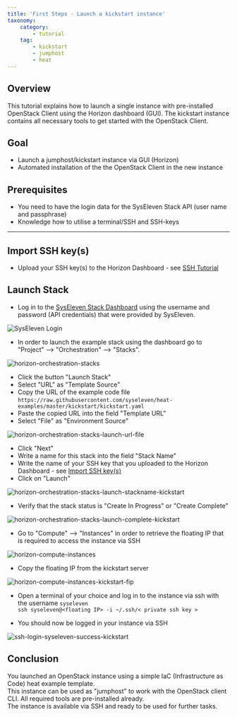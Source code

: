 ```yaml
---
title: 'First Steps - Launch a kickstart instance'
taxonomy:
    category:
        - tutorial
    tag:
        - kickstart
        - jumphost
        - heat
---
```


## Overview

This tutorial explains how to launch a single instance with pre-installed OpenStack Client using the Horizon dashboard (GUI).
The kickstart instance contains all necessary tools to get started with the OpenStack Client.

## Goal

* Launch a jumphost/kickstart instance via GUI (Horizon)
* Automated installation of the the OpenStack Client in the new instance

## Prerequisites

* You need to have the login data for the SysEleven Stack API (user name and passphrase)
* Knowledge how to utilise a terminal/SSH and SSH-keys

---
## Import SSH key(s)

* Upload your SSH key(s) to the Horizon Dashboard - see [SSH Tutorial](ssh-keys/)

## Launch Stack

* Log in to the [SysEleven Stack Dashboard](https://dashboard.cloud.syseleven.net) using the username and password (API credentials) that were provided by SysEleven. 

![SysEleven Login](/images/horizon-login.png)

* In order to launch the example stack using the dashboard go to "Project" --> "Orchestration" --> "Stacks".  

![horizon-orchestration-stacks](/images/horizon-orchestration-stacks.png)

* Click the button "Launch Stack"
* Select "URL" as "Template Source"
* Copy the URL of the example code file `https://raw.githubusercontent.com/syseleven/heat-examples/master/kickstart/kickstart.yaml`
* Paste the copied URL into the field "Template URL"
* Select "File" as "Environment Source"  

![horizon-orchestration-stacks-launch-url-file](/images/horizon-orchestration-stacks-launch-url-file.png)

* Click "Next"
* Write a name for this stack into the field "Stack Name"
* Write the name of your SSH key that you uploaded to the Horizon Dashboard - see [Import SSH key(s)](#import-ssh-keys)
* Click on "Launch"  

![horizon-orchestration-stacks-launch-stackname-kickstart](/images/horizon-orchestration-stacks-launch-stackname-kickstart.png)

* Verify that the stack status is "Create In Progress" or "Create Complete"  

![horizon-orchestration-stacks-launch-complete-kickstart](/images/horizon-orchestration-stacks-launch-complete-kickstart.png)

* Go to "Compute" --> "Instances" in order to retrieve the floating IP that is required to access the instance via SSH  

![horizon-compute-instances](/images/horizon-compute-instances.png)

* Copy the floating IP from the kickstart server  

![horizon-compute-instances-kickstart-fip](/images/horizon-compute-instances-kickstart-fip.png)

* Open a terminal of your choice and log in to the instance via ssh with the username `syseleven`  
`ssh syseleven@<floating IP> -i ~/.ssh/< private ssh key >`

* You should now be logged in your instance via SSH  

![ssh-login-syseleven-success-kickstart](/images/ssh-login-syseleven-success-kickstart.png)

## Conclusion

You launched an OpenStack instance using a simple IaC (Infrastructure as Code) heat example template.  
This instance can be used as "jumphost" to work with the OpenStack client CLI. All required tools are pre-installed already.  
The instance is available via SSH and ready to be used for further tasks.